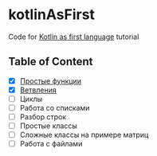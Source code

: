 # kotlinAsFirst

Code for [Kotlin as first language][1] tutorial

## Table of Content

 - [x] [Простые функции](src/lesson1)
 - [x] [Ветвления](src/lesson2)
 - [ ] Циклы
 - [ ] Работа со списками
 - [ ] Разбор строк
 - [ ] Простые классы
 - [ ] Сложные классы на примере матриц
 - [ ] Работа с файлами

 [1]: https://github.com/Kotlin-Polytech/KotlinAsFirst
